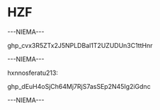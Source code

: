 # HZF
---NIEMA---


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


---NIEMA---


hxnnosferatu213:

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


---NIEMA---
